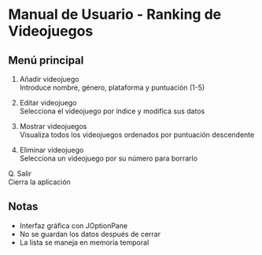 # Manual de Usuario - Ranking de Videojuegos

## Menú principal

1. Añadir videojuego  
   Introduce nombre, género, plataforma y puntuación (1-5)

2. Editar videojuego  
   Selecciona el videojuego por índice y modifica sus datos

3. Mostrar videojuegos  
   Visualiza todos los videojuegos ordenados por puntuación descendente

4. Eliminar videojuego  
   Selecciona un videojuego por su número para borrarlo

Q. Salir  
 Cierra la aplicación

## Notas

- Interfaz gráfica con JOptionPane
- No se guardan los datos después de cerrar
- La lista se maneja en memoria temporal
